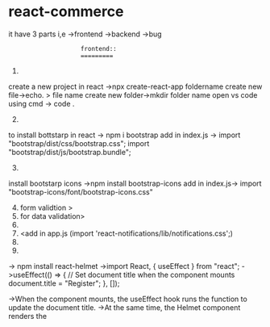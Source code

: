 # react-commerce

it have 3 parts i,e 
    ->frontend
    ->backend
    ->bug

                        frontend::
                        =========
1.    <create-react-app foldername>
create a new project in react ->npx create-react-app foldername create new file->echo. > file name create new folder->mkdir folder name open vs code using cmd -> code .

2.   <npm i bootstrap>
to install bottstarp in react -> npm i bootstrap add in index.js -> import "bootstrap/dist/css/bootstrap.css"; import "bootstrap/dist/js/bootstrap.bundle";

3.   <npm install bootstrap-icons>
install bootstarp icons ->npm install bootstrap-icons add in index.js-> import "bootstrap-icons/font/bootstrap-icons.css"

4.  <npm i formik->form validtion >
5.  <npm i yup->for data validation>
6.  <npm i react-notifications>
7.  <add in app.js  (import 'react-notifications/lib/notifications.css';)
8.  <npm install react-helmet>
9.  <to install fontawesome library>

-> npm install react-helmet ->import React, { useEffect } from "react"; ->useEffect(() => { // Set document title when the component mounts document.title = "Register"; }, []);

->When the component mounts, the useEffect hook runs the function to update the document title.
->At the same time, the Helmet component renders the <title> tag with the specified title.
->React Helmet then manages updating the document head with the content of the <Helmet> component.
->This approach ensures that the document title is dynamically updated based on the component being rendered,       
>providing a seamless user experience.

->use of react useffct hook ::In React, useEffect is a hook that can be used to run side effects or manage state changes after 
10. <npm i react-csv> to download csv format in table data
11. <npm install jspdf jspdf-autotable> to download in pdf format
    ->import {jsPDF} from "jspdf";
    ->import 'jspdf-autotable'; import these file otheerwise not downloadable
12. -><npm i reactstrap>
12. -><npm install sweetalert2>

abstract::
=========
->1st we configure both frontend and and backend.
=>user registered 1st and after that 1st of all we define manually one user have admin thats why they acess admin page .
->and register page validate using formik and yup also registered user shown after successfully submitng form i,e react notifications
->after that we configure how manny user registered shown that shown by admin dynamically
day-4::(addeditregister.jsx)
======
->to show data in tabular format
->export csv download
->pdf format data download
->print data
->searching functionality
->modal data fuctionality and update button inside data shown modal inside form (using react-strap)
->add pagination

day-5::(addeditregister.jsx)
======
->add and show single data using eye icon 
->edit functionality using formik(when click on toggle2 it is open for modal and inside this call onsubmit() function it set values    and   after that  handle submit able to edit the data)
->deleted functionality using sweetalert2
->show all types of notification
->add subadmin
->show password icon functionality
->in registering time data goes to database (password) in hashing format


                             backend::
                             =========

->create a backend folder
    ->inside package.json to write("start":"nodemon server.js")
    ->inside backend to run comand(npm init -y)->to install package.json
    ->inside backend to run command(npm i mysql express nodemon cors)
    ->if mysql not worked to expicitly install(npm install mysql2)
    ->npm i bcrypt (for hashing password using sal and gensalt)




                                            bug::
                                            ====
->validation not worked in addeditregister.jsx(update form)
->show user data like(ok,cancel,cross icon) not worked.